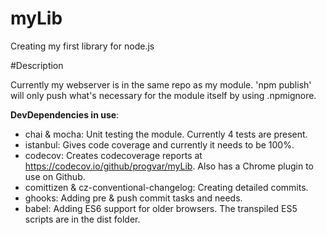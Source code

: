 # myLib
Creating my first library for node.js

#Description

Currently my webserver is in the same repo as my module.
'npm publish' will only push what's necessary for the module itself by using .npmignore.

**DevDependencies in use**:
- chai & mocha: Unit testing the module. Currently 4 tests are present.
- istanbul: Gives code coverage and currently it needs to be 100%.
- codecov: Creates codecoverage reports at https://codecov.io/github/progvar/myLib. Also has a Chrome plugin to use on Github.
- comittizen & cz-conventional-changelog: Creating detailed commits.
- ghooks: Adding pre & push commit tasks and needs.
- babel: Adding  ES6 support for older browsers. The transpiled ES5 scripts are in the dist folder.
